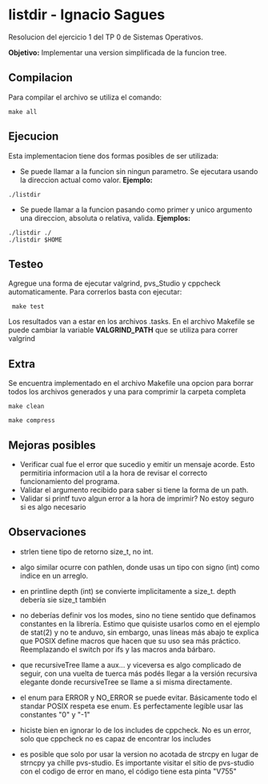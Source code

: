 # listdir - Ignacio Sagues

Resolucion del ejercicio 1 del TP 0 de Sistemas Operativos.  

__Objetivo:__ Implementar una version simplificada de la funcion tree.  

## Compilacion 

Para compilar el archivo se utiliza el comando:
```
make all
```
## Ejecucion

Esta implementacion tiene dos formas posibles de ser utilizada: 
- Se puede llamar a la funcion sin ningun parametro. Se ejecutara usando la direccion actual como valor. __Ejemplo:__
```
./listdir
```
- Se puede llamar a la funcion pasando como primer y unico argumento una direccion, absoluta o relativa, valida. __Ejemplos:__
```
./listdir ./
./listdir $HOME
```

## Testeo

Agregue una forma de ejecutar valgrind, pvs_Studio y cppcheck automaticamente. Para correrlos basta con ejecutar:
```
 make test
``` 
Los resultados van a estar en los archivos .tasks. En el archivo Makefile se puede cambiar la variable **VALGRIND_PATH** que se utiliza para correr valgrind

## Extra

Se encuentra implementado en el archivo Makefile una opcion para borrar todos los archivos generados y una para comprimir la carpeta completa
```
make clean
```
```
make compress
```

## Mejoras posibles

- Verificar cual fue el error que sucedio y emitir un mensaje acorde. Esto permitiria informacion util a la hora de revisar el correcto funcionamiento del programa.
- Validar el argumento recibido para saber si tiene la forma de un path.
- Validar si printf tuvo algun error a la hora de imprimir? No estoy seguro si es algo necesario

## Observaciones

- strlen tiene tipo de retorno size_t, no int.
- algo similar ocurre con pathlen, donde usas un tipo con signo (int) como indice en un arreglo.
- en printline depth (int) se convierte implicitamente a size_t. depth debería sie size_t también
- no deberías definir vos los modes, sino no tiene sentido que definamos constantes en la librería. Estimo que quisiste usarlos como en el ejemplo de stat(2) y no te anduvo, sin embargo, unas líneas más abajo te explica que POSIX define macros que hacen que su uso sea más práctico. Reemplazando el switch por ifs y las macros anda bárbaro.
- que recursiveTree llame a aux... y viceversa es algo complicado de seguir, con una vuelta de tuerca más podés llegar a la versión recursiva elegante donde recursiveTree se llame a si misma directamente.
- el enum para ERROR y NO_ERROR se puede evitar. Básicamente todo el standar POSIX respeta ese enum. Es perfectamente legible usar las constantes "0" y "-1"

- hiciste bien en ignorar lo de los includes de cppcheck. No es un error, solo que cppcheck no es capaz de encontrar los includes
- es posible que solo por usar la version no acotada de strcpy en lugar de strncpy ya chille pvs-studio. Es importante visitar el sitio de pvs-studio con el codigo de error en mano, el código tiene esta pinta "V755"